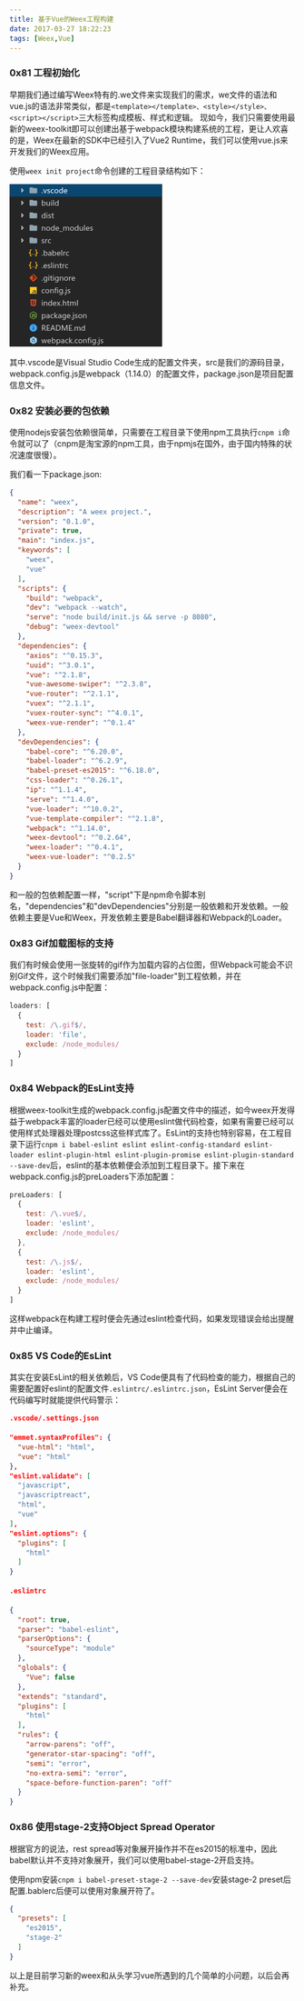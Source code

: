 ```yaml
---
title: 基于Vue的Weex工程构建
date: 2017-03-27 18:22:23
tags: [Weex,Vue]
---
```


### 0x81 工程初始化

早期我们通过编写Weex特有的.we文件来实现我们的需求，we文件的语法和vue.js的语法非常类似，都是`<template></template>、<style></style>、<script></script>`三大标签构成模板、样式和逻辑。
现如今，我们只需要使用最新的weex-toolkit即可以创建出基于webpack模块构建系统的工程，更让人欢喜的是，Weex在最新的SDK中已经引入了Vue2 Runtime，我们可以使用vue.js来开发我们的Weex应用。

使用`weex init project`命令创建的工程目录结构如下：

![工程结构](/images/2017_03_27_01.png)

其中.vscode是Visual Studio Code生成的配置文件夹，src是我们的源码目录，webpack.config.js是webpack（1.14.0）的配置文件，package.json是项目配置信息文件。

### 0x82 安装必要的包依赖

使用nodejs安装包依赖很简单，只需要在工程目录下使用npm工具执行`cnpm i`命令就可以了（cnpm是淘宝源的npm工具，由于npmjs在国外，由于国内特殊的状况速度很慢）。

我们看一下package.json:

```Json
{
  "name": "weex",
  "description": "A weex project.",
  "version": "0.1.0",
  "private": true,
  "main": "index.js",
  "keywords": [
    "weex",
    "vue"
  ],
  "scripts": {
    "build": "webpack",
    "dev": "webpack --watch",
    "serve": "node build/init.js && serve -p 8080",
    "debug": "weex-devtool"
  },
  "dependencies": {
    "axios": "^0.15.3",
    "uuid": "^3.0.1",
    "vue": "^2.1.8",
    "vue-awesome-swiper": "^2.3.8",
    "vue-router": "^2.1.1",
    "vuex": "^2.1.1",
    "vuex-router-sync": "^4.0.1",
    "weex-vue-render": "^0.1.4"
  },
  "devDependencies": {
    "babel-core": "^6.20.0",
    "babel-loader": "^6.2.9",
    "babel-preset-es2015": "^6.18.0",
    "css-loader": "^0.26.1",
    "ip": "^1.1.4",
    "serve": "^1.4.0",
    "vue-loader": "^10.0.2",
    "vue-template-compiler": "^2.1.8",
    "webpack": "^1.14.0",
    "weex-devtool": "^0.2.64",
    "weex-loader": "^0.4.1",
    "weex-vue-loader": "^0.2.5"
  }
}
```

和一般的包依赖配置一样，"script"下是npm命令脚本别名，"dependencies"和"devDependencies"分别是一般依赖和开发依赖。一般依赖主要是Vue和Weex，开发依赖主要是Babel翻译器和Webpack的Loader。

<!--more-->

### 0x83 Gif加载图标的支持

我们有时候会使用一张旋转的gif作为加载内容的占位图，但Webpack可能会不识别Gif文件，这个时候我们需要添加"file-loader"到工程依赖，并在webpack.config.js中配置：

```JavaScript
loaders: [
  {
    test: /\.gif$/,
    loader: 'file',
    exclude: /node_modules/
  }
]
```

### 0x84 Webpack的EsLint支持

根据weex-toolkit生成的webpack.config.js配置文件中的描述，如今weex开发得益于webpack丰富的loader已经可以使用eslint做代码检查，如果有需要已经可以使用样式处理器处理postcss这些样式库了。EsLint的支持也特别容易，在工程目录下运行`cnpm i babel-eslint eslint eslint-config-standard eslint-loader eslint-plugin-html eslint-plugin-promise eslint-plugin-standard --save-dev`后，eslint的基本依赖便会添加到工程目录下。接下来在webpack.config.js的preLoaders下添加配置：

```JavaScript
preLoaders: [
  {
    test: /\.vue$/,
    loader: 'eslint',
    exclude: /node_modules/
  },
  {
    test: /\.js$/,
    loader: 'eslint',
    exclude: /node_modules/
  }
]
```

这样webpack在构建工程时便会先通过eslint检查代码，如果发现错误会给出提醒并中止编译。

### 0x85 VS Code的EsLint

其实在安装EsLint的相关依赖后，VS Code便具有了代码检查的能力，根据自己的需要配置好eslint的配置文件`.eslintrc/.eslintrc.json`，EsLint Server便会在代码编写时就能提供代码警示：

```Json
.vscode/.settings.json

"emmet.syntaxProfiles": {
  "vue-html": "html",
  "vue": "html"
},
"eslint.validate": [
  "javascript",
  "javascriptreact",
  "html",
  "vue"
],
"eslint.options": {
  "plugins": [
    "html"
  ]
}

.eslintrc

{
  "root": true,
  "parser": "babel-eslint",
  "parserOptions": {
    "sourceType": "module"
  },
  "globals": {
    "Vue": false
  },
  "extends": "standard",
  "plugins": [
    "html"
  ],
  "rules": {
    "arrow-parens": "off",
    "generator-star-spacing": "off",
    "semi": "error",
    "no-extra-semi": "error",
    "space-before-function-paren": "off"
  }
}
```

### 0x86 使用stage-2支持Object Spread Operator

根据官方的说法，rest spread等对象展开操作并不在es2015的标准中，因此babel默认并不支持对象展开，我们可以使用babel-stage-2开启支持。

使用npm安装`cnpm i babel-preset-stage-2 --save-dev`安装stage-2 preset后配置.bablerc后便可以使用对象展开符了。

```Json
{
  "presets": [
    "es2015",
    "stage-2"
  ]
}
```

以上是目前学习新的weex和从头学习vue所遇到的几个简单的小问题，以后会再补充。

